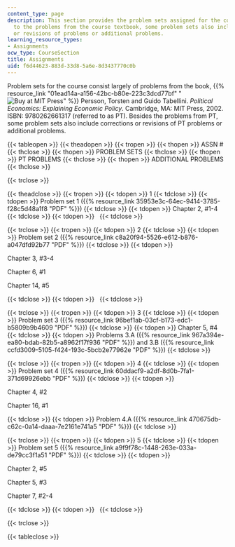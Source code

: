 ```yaml
---
content_type: page
description: This section provides the problem sets assigned for the course. In addition
  to the problems from the course textbook, some problem sets also include corrections
  or revisions of problems or additional problems.
learning_resource_types:
- Assignments
ocw_type: CourseSection
title: Assignments
uid: f6d44623-883d-33d8-5a6e-8d3437770c0b
---
```


Problem sets for the course consist largely of problems from the book, {{% resource_link "01ead14a-a156-42bc-b80e-223c3dcd77bf" "![Buy at MIT Press](/images/mp_logo.gif)" %}} Persson, Torsten and Guido Tabellini. _Political Economics: Explaining Economic Policy_. Cambridge, MA: MIT Press, 2002. ISBN: 9780262661317 (referred to as PT). Besides the problems from PT, some problem sets also include corrections or revisions of PT problems or additional problems.

{{< tableopen >}}
{{< theadopen >}}
{{< tropen >}}
{{< thopen >}}
ASSN #
{{< thclose >}}
{{< thopen >}}
PROBLEM SETS
{{< thclose >}}
{{< thopen >}}
PT PROBLEMS
{{< thclose >}}
{{< thopen >}}
ADDITIONAL PROBLEMS
{{< thclose >}}

{{< trclose >}}

{{< theadclose >}}
{{< tropen >}}
{{< tdopen >}}
1
{{< tdclose >}}
{{< tdopen >}}
Problem set 1 ({{% resource_link 35953e3c-64ec-9414-3785-f28c5d48a1f8 "PDF" %}})
{{< tdclose >}}
{{< tdopen >}}
Chapter 2, #1-4
{{< tdclose >}}
{{< tdopen >}}
 
{{< tdclose >}}

{{< trclose >}}
{{< tropen >}}
{{< tdopen >}}
2
{{< tdclose >}}
{{< tdopen >}}
Problem set 2 ({{% resource_link c8a20f94-5526-e612-b876-a047dfd92b77 "PDF" %}})
{{< tdclose >}}
{{< tdopen >}}


Chapter 3, #3-4

Chapter 6, #1

Chapter 14, #5


{{< tdclose >}}
{{< tdopen >}}
 
{{< tdclose >}}

{{< trclose >}}
{{< tropen >}}
{{< tdopen >}}
3
{{< tdclose >}}
{{< tdopen >}}
Problem set 3 ({{% resource_link 96bef1ab-03cf-b173-edc1-b5809b9b4609 "PDF" %}})
{{< tdclose >}}
{{< tdopen >}}
Chapter 5, #4
{{< tdclose >}}
{{< tdopen >}}
Problems 3.A ({{% resource_link 967a394e-ea80-bdab-82b5-a8962f17f936 "PDF" %}}) and 3.B ({{% resource_link ccfd3009-5105-f424-193c-5bcb2e77962e "PDF" %}})
{{< tdclose >}}

{{< trclose >}}
{{< tropen >}}
{{< tdopen >}}
4
{{< tdclose >}}
{{< tdopen >}}
Problem set 4 ({{% resource_link 60ddacf9-a2df-8d0b-7fa1-371d69926ebb "PDF" %}})
{{< tdclose >}}
{{< tdopen >}}


Chapter 4, #2

Chapter 16, #1


{{< tdclose >}}
{{< tdopen >}}
Problem 4.A ({{% resource_link 470675db-c62c-0a14-daaa-7e2161e741a5 "PDF" %}})
{{< tdclose >}}

{{< trclose >}}
{{< tropen >}}
{{< tdopen >}}
5
{{< tdclose >}}
{{< tdopen >}}
Problem set 5 ({{% resource_link a9f9f78c-1448-263e-033a-de79cc3f1a51 "PDF" %}})
{{< tdclose >}}
{{< tdopen >}}


Chapter 2, #5

Chapter 5, #3

Chapter 7, #2-4


{{< tdclose >}}
{{< tdopen >}}
 
{{< tdclose >}}

{{< trclose >}}

{{< tableclose >}}